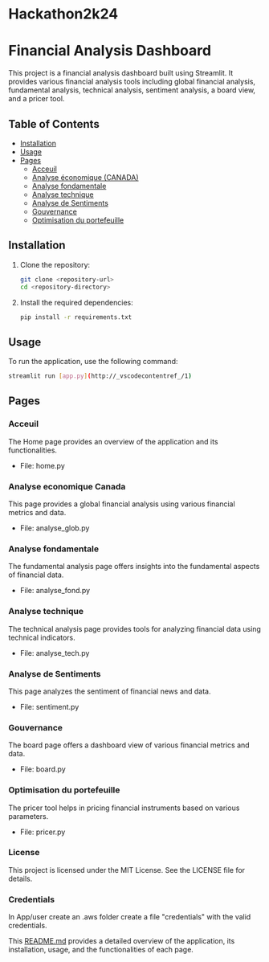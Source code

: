 # Hackathon2k24

# Financial Analysis Dashboard

This project is a financial analysis dashboard built using Streamlit. It provides various financial analysis tools including global financial analysis, fundamental analysis, technical analysis, sentiment analysis, a board view, and a pricer tool.

## Table of Contents

- [Installation](#installation)
- [Usage](#usage)
- [Pages](#pages)
  - [Acceuil](#acceuil)
  - [Analyse économique (CANADA)](#analyse-economique-canada)
  - [Analyse fondamentale](#analyse-fondamentale)
  - [Analyse technique](#analyse-technique)
  - [Analyse de Sentiments](#analyse-de-sentiments)
  - [Gouvernance](#gouvernance)
  - [Optimisation du portefeuille](#optimisation-du-portefeuille)

## Installation

1. Clone the repository:
    ```sh
    git clone <repository-url>
    cd <repository-directory>
    ```

2. Install the required dependencies:
    ```sh
    pip install -r requirements.txt
    ```

## Usage

To run the application, use the following command:
```sh
streamlit run [app.py](http://_vscodecontentref_/1)
```

## Pages

### Acceuil
The Home page provides an overview of the application and its functionalities.

 - File: home.py

### Analyse economique Canada
This page provides a global financial analysis using various financial metrics and data.

 - File: analyse_glob.py

### Analyse fondamentale
The fundamental analysis page offers insights into the fundamental aspects of financial data.

 - File: analyse_fond.py

### Analyse technique
The technical analysis page provides tools for analyzing financial data using technical indicators.

 - File: analyse_tech.py

### Analyse de Sentiments
This page analyzes the sentiment of financial news and data.

 - File: sentiment.py

### Gouvernance
The board page offers a dashboard view of various financial metrics and data.

 - File: board.py

### Optimisation du portefeuille
The pricer tool helps in pricing financial instruments based on various parameters.

 - File: pricer.py

### License
This project is licensed under the MIT License. See the LICENSE file for details.

### Credentials

In App/user create an .aws folder create a file "credentials" with the valid credentials.


This [README.md](http://_vscodecontentref_/2) provides a detailed overview of the application, its installation, usage, and the functionalities of each page.